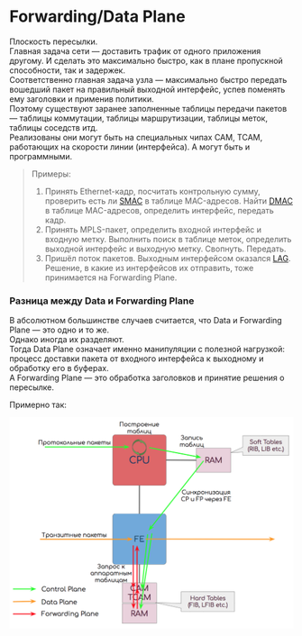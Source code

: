# Forwarding/Data Plane

Плоскость пересылки.  
Главная задача сети — доставить трафик от одного приложения другому. И сделать это максимально быстро, как в плане пропускной способности, так и задержек.  
Соответственно главная задача узла — максимально быстро передать вошедший пакет на правильный выходной интерфейс, успев поменять ему заголовки и применив политики.  
Поэтому существуют заранее заполненные таблицы передачи пакетов — таблицы коммутации, таблицы маршрутизации, таблицы меток, таблицы соседств итд.  
Реализованы они могут быть на специальных чипах CAM, TCAM, работающих на скорости линии \(интерфейса\). А могут быть и программными.  


> Примеры:
>
> 1. Принять Ethernet-кадр, посчитать контрольную сумму, проверить есть ли [SMAC](http://lookmeup.linkmeup.ru/#term605) в таблице MAC-адресов. Найти [DMAC](http://lookmeup.linkmeup.ru/#term606) в таблице MAC-адресов, определить интерфейс, передать кадр.
> 2. Принять MPLS-пакет, определить входной интерфейс и входную метку. Выполнить поиск в таблице меток, определить выходной интерфейс и выходную метку. Свопнуть. Передать.
> 3. Пришёл поток пакетов. Выходным интерфейсом оказался [LAG](http://lookmeup.linkmeup.ru/#term443). Решение, в какие из интерфейсов их отправить, тоже принимается на Forwarding Plane.

### **Разница между Data и Forwarding Plane**

В абсолютном большинстве случаев считается, что Data и Forwarding Plane — это одно и то же.  
Однако иногда их разделяют.  
Тогда Data Plane означает именно манипуляции с полезной нагрузкой: процесс доставки пакета от входного интерфейса к выходному и обработку его в буферах.  
А Forwarding Plane — это обработка заголовков и принятие решения о пересылке.  
  
Примерно так:

![](../../.gitbook/assets/image%20%28145%29.png)

